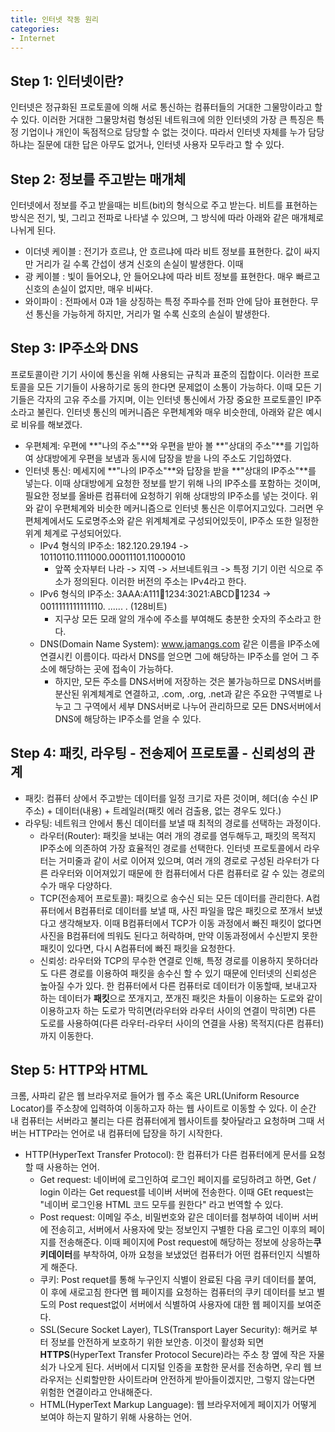 ```yaml
---
title: 인터넷 작동 원리
categories:
- Internet
--- 
```

## Step 1: 인터넷이란?
인터넷은 정규화된 프로토콜에 의해 서로 통신하는 컴퓨터들의 거대한 그물망이라고 할 수 있다. 이러한 거대한 그물망처럼 형성된 네트워크에 의한 인터넷의 가장 큰 특징은 특정 기업이나 개인이 독점적으로 담당할 수 없는 것이다. 따라서 인터넷 자체를 누가 담당하냐는 질문에 대한 답은 아무도 없거나, 인터넷 사용자 모두라고 할 수 있다.

## Step 2: 정보를 주고받는 매개체
인터넷에서 정보를 주고 받을때는 비트(bit)의 형식으로 주고 받는다. 비트를 표현하는 방식은 전기, 빛, 그리고 전파로 나타낼 수 있으며, 그 방식에 따라 아래와 같은 매개체로 나뉘게 된다.
-   이더넷 케이블 : 전기가 흐르냐, 안 흐르냐에 따라 비트 정보를 표현한다. 값이 싸지만 거리가 길 수록 간섭이 생겨 신호의 손실이 발생한다. 이때 
-   광 케이블 : 빛이 들어오냐, 안 들어오냐에 따라 비트 정보를 표현한다. 매우 빠르고 신호의 손실이 없지만, 매우 비싸다. 
-   와이파이 : 전파에서 0과 1을 상징하는 특정 주파수를 전파 안에 담아 표현한다. 무선 통신을 가능하게 하지만, 거리가 멀 수록 신호의 손실이 발생한다.

## Step 3: IP주소와 DNS
프로토콜이란 기기 사이에 통신을 위해 사용되는 규칙과 표준의 집합이다. 이러한 프로토콜을 모든 기기들이 사용하기로 동의 한다면 문제없이 소통이 가능하다. 이때 모든 기기들은 각자의 고유 주소를 가지며, 이는 인터넷 통신에서 가장 중요한 프로토콜인 IP주소라고 불린다. 
인터넷 통신의 메커니즘은 우편체계와 매우 비슷한데, 아래와 같은 예시로 비유를 해보겠다.
-   우편체계: 우편에 **"나의 주소"**와 우편을 받아 볼 **"상대의 주소"**를 기입하여 상대방에게 우편을 보냄과 동시에 답장을 받을 나의 주소도 기입하였다.
-   인터넷 통신: 메세지에 **"나의 IP주소"**와 답장을 받을 **"상대의 IP주소"**를 넣는다. 이때 상대방에게 요청한 정보를 받기 위해 나의 IP주소를 포함하는 것이며, 필요한 정보를 올바른 컴퓨터에 요청하기 위해 상대방의 IP주소를 넣는 것이다.
위와 같이 우편체계와 비슷한 메커니즘으로 인터넷 통신은 이루어지고있다. 그러면 우편체계에서도 도로명주소와 같은 위계체계로 구성되어있듯이, IP주소 또한 일정한 위계 체계로 구성되어있다.
    -   IPv4 형식의 IP주소: 182.120.29.194 -> 10110110.1111000.00011101.11000010 
        -   앞쪽 숫자부터 나라 -> 지역 -> 서브네트워크 -> 특정 기기 이런 식으로 주소가 정의된다. 이러한 버전의 주소는 IPv4라고 한다.
    -   IPv6 형식의 IP주소: 3AAA:A111:1234:1234:3021:ABCD:1234:1234 -> 0011111111111110. ...... . (128비트)
        -   지구상 모든 모래 알의 개수에 주소를 부여해도 충분한 숫자의 주소라고 한다.
    -   DNS(Domain Name System): www.jamangs.com 같은 이름을 IP주소에 연결시킨 이름이다. 따라서 DNS를 얻으면 그에 해당하는 IP주소를 얻어 그 주소에 해당하는 곳에 접속이 가능하다.
        -   하지만, 모든 주소를 DNS서버에 저장하는 것은 불가능하므로 DNS서버를 분산된 위계체계로 연결하고, .com, .org, .net과 같은 주요한 구역별로 나누고 그 구역에서 세부 DNS서버로 나누어 관리하므로 모든 DNS서버에서 DNS에 해당하는 IP주소를 얻을 수 있다. 

## Step 4: 패킷, 라우팅 - 전송제어 프로토콜 - 신뢰성의 관계
-   패킷: 컴퓨터 상에서 주고받는 데이터를 일정 크기로 자른 것이며, 헤더(송 수신 IP주소) + 데이터(내용) + 트레일러(패킷 에러 검출용, 없는 경우도 있다.)
-   라우팅: 네트워크 안에서 통신 데이터를 보낼 때 최적의 경로를 선택하는 과정이다.
    -   라우터(Router): 패킷을 보내는 여러 개의 경로를 염두해두고, 패킷의 목적지 IP주소에 의존하여 가장 효율적인 경로를 선택한다. 인터넷 프로토콜에서 라우터는 거미줄과 같이 서로 이어져 있으며, 여러 개의 경로로 구성된 라우터가 다른 라우터와 이어져있기 때문에 한 컴퓨터에서 다른 컴퓨터로 갈 수 있는 경로의 수가 매우 다양하다. 
    -   TCP(전송제어 프로토콜): 패킷으로 송수신 되는 모든 데이터를 관리한다. A컴퓨터에서 B컴퓨터로 데이터를 보낼 때, 사진 파일을 많은 패킷으로 쪼개서 보냈다고 생각해보자. 이때 B컴퓨터에서 TCP가 이동 과정에서 빠진 패킷이 없다면 사진을 B컴퓨터에 띄워도 된다고 허락하며, 만약 이동과정에서 수신받지 못한 패킷이 있다면, 다시 A컴퓨터에 빠진 패킷을 요청한다.  
    -   신뢰성: 라우터와 TCP의 무수한 연결로 인해, 특정 경로를 이용하지 못하더라도 다른 경로를 이용하여 패킷을 송수신 할 수 있기 때문에 인터넷의 신뢰성은 높아질 수가 있다.
한 컴퓨터에서 다른 컴퓨터로 데이터가 이동할때, 보내고자 하는 데이터가 **패킷**으로 쪼개지고, 쪼개진 패킷은 차들이 이용하는 도로와 같이 이용하고자 하는 도로가 막히면(라우터와 라우터 사이의 연결이 막히면) 다른 도로를 사용하여(다른 라우터-라우터 사이의 연결을 사용) 목적지(다른 컴퓨터)까지 이동한다.

## Step 5: HTTP와 HTML
크롬, 사파리 같은 웹 브라우저로 들어가 웹 주소 혹은 URL(Uniform Resource Locator)를 주소창에 입력하여 이동하고자 하는 웹 사이트로 이동할 수 있다. 이 순간 내 컴퓨터는 서버라고 불리는 다른 컴퓨터에게 웹사이트를 찾아달라고 요청하며 그때 서버는 HTTP라는 언어로 내 컴퓨터에 답장을 하기 시작한다. 
-   HTTP(HyperText Transfer Protocol): 한 컴퓨터가 다른 컴퓨터에게 문서를 요청할 때 사용하는 언어. 
    -   Get request: 네이버에 로그인하여 로그인 페이지를 로딩하려고 하면, Get / login 이라는 Get request를 네이버 서버에 전송한다. 이때 GEt request는 "네이버 로그인용 HTML 코드 모두를 원한다" 라고 번역할 수 있다. 
    -   Post request: 이메일 주소, 비밀번호와 같은 데이터를 첨부하여 네이버 서버에 전송히고, 서버에서 사용자에 맞는 정보인지 구별한 다음 로그인 이후의 페이지를 전송해준다. 이때 페이지에 Post request에 해당하는 정보에 상응하는**쿠키데이터**를 부착하여, 아까 요청을 보냈었던 컴퓨터가 어떤 컴퓨터인지 식별하게 해준다.
    -   쿠키: Post requet를 통해 누구인지 식별이 완료된 다음 쿠키 데이터를 붙여, 이 후에 새로고침 한다면 웹 페이지를 요청하는 컴퓨터의 쿠키 데이터를 보고 별도의 Post request없이 서버에서 식별하여 사용자에 대한 웹 페이지를 보여준다.
    -   SSL(Secure Socket Layer), TLS(Transport Layer Security): 해커로 부터 정보를 안전하게 보호하기 위한 보안층. 이것이 활성화 되면 **HTTPS**(HyperText Transfer Protocol Secure)라는 주소 창 옆에 작은 자물쇠가 나오게 된다. 서버에서 디지털 인증을 포함한 문서를 전송하면, 우리 웹 브라우저는 신뢰할만한 사이트라며 안전하게 받아들이겠지만, 그렇지 않는다면 위험한 연결이라고 안내해준다.
    -   HTML(HyperText Markup Language): 웹 브라우저에게 페이지가 어떻게 보여야 하는지 말하기 위해 사용하는 언어.